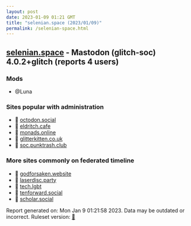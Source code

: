 ```yaml
---
layout: post
date: 2023-01-09 01:21 GMT
title: "selenian.space (2023/01/09)"
permalink: /selenian-space.html
---
```



## [selenian.space](https://selenian.space) - Mastodon (glitch-soc) 4.0.2+glitch (reports 4 users)

### Mods
 * @Luna

### Sites popular with administration

* 🐘 [octodon.social](/octodon-social.html)
* 🐘 [eldritch.cafe](/eldritch-cafe.html)
* 🚫 [monads.online](/monads-online.html)
* 🐘 [glitterkitten.co.uk](/glitterkitten-co-uk.html)
* 🐘 [soc.punktrash.club](/soc-punktrash-club.html)

### More sites commonly on federated timeline

* 🐘 [godforsaken.website](/godforsaken-website.html)
* 🐘 [laserdisc.party](/laserdisc-party.html)
* 🐘 [tech.lgbt](/tech-lgbt.html)
* 🐘 [tenforward.social](/tenforward-social.html)
* 🐘 [scholar.social](/scholar-social.html)

Report generated on: Mon Jan  9 01:21:58 2023. Data may be outdated or incorrect.
Ruleset version: [🏀](/version-basketball)
